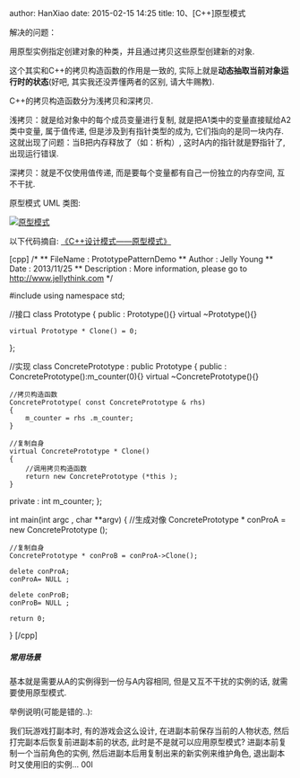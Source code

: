 author: HanXiao
date: 2015-02-15 14:25
title: 10、[C++]原型模式

解决的问题：

用原型实例指定创建对象的种类，并且通过拷贝这些原型创建新的对象.

这个其实和C++的拷贝构造函数的作用是一致的, 实际上就是**动态抽取当前对象运行时的状态**(好吧, 其实我还没弄懂两者的区别, 请大牛赐教).

C++的拷贝构造函数分为浅拷贝和深拷贝.

浅拷贝：就是给对象中的每个成员变量进行复制, 就是把A1类中的变量直接赋给A2类中变量, 属于值传递, 但是涉及到有指针类型的成为, 它们指向的是同一块内存. 这就出现了问题：当B把内存释放了（如：析构）, 这时A内的指针就是野指针了, 出现运行错误.

深拷贝：就是不仅使用值传递, 而是要每个变量都有自己一份独立的内存空间, 互不干扰.

原型模式 UML 类图:

[![原型模式](http://images.cnitblog.com/blog/723444/201502/142332134178695.jpg)](http://images.cnitblog.com/blog/723444/201502/142332127612297.jpg)

以下代码摘自: [《C++设计模式——原型模式》](http://www.jellythink.com/archives/105)

[cpp]
/*
** FileName     : PrototypePatternDemo
** Author       : Jelly Young
** Date         : 2013/11/25
** Description  : More information, please go to http://www.jellythink.com
*/

#include <iostream>
using namespace std;

//接口
class Prototype
{
public :
    Prototype(){}
    virtual ~Prototype(){}

    virtual Prototype * Clone() = 0;
};

//实现
class ConcretePrototype : public Prototype
{
public :
    ConcretePrototype():m_counter(0){}
    virtual ~ConcretePrototype(){}

    //拷贝构造函数
    ConcretePrototype( const ConcretePrototype & rhs)
    {
        m_counter = rhs .m_counter;
    }

    //复制自身
    virtual ConcretePrototype * Clone()
    {
        //调用拷贝构造函数
        return new ConcretePrototype (*this );
    }

private :
    int m_counter;
};

int main(int argc , char **argv)
{
    //生成对像
    ConcretePrototype * conProA = new ConcretePrototype ();

    //复制自身
    ConcretePrototype * conProB = conProA->Clone();

    delete conProA;
    conProA= NULL ;

    delete conProB;
    conProB= NULL ;

    return 0;
}
[/cpp]



##### 常用场景


基本就是需要从A的实例得到一份与A内容相同, 但是又互不干扰的实例的话, 就需要使用原型模式.

举例说明(可能是错的..):

我们玩游戏打副本时, 有的游戏会这么设计, 在进副本前保存当前的人物状态, 然后打完副本后恢复前进副本前的状态, 此时是不是就可以应用原型模式? 进副本前复制一个当前角色的实例, 然后进副本后用复制出来的新实例来维护角色, 退出副本时又使用旧的实例...
00l
